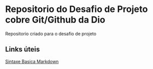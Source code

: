 # Repositorio do Desafio de Projeto cobre Git/Github da Dio
Repositorio criado para o desafio de projeto

## Links úteis
[Sintaxe Basica Markdown](https://www.markdownguide.org/basic-syntax/)
